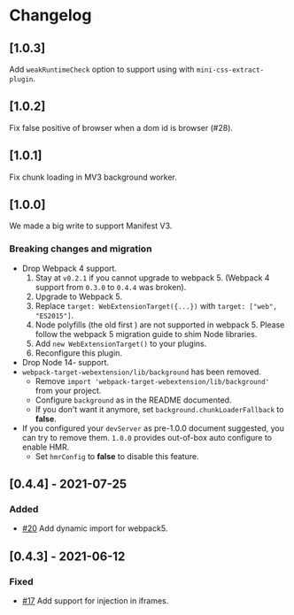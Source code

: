 # Changelog

## [1.0.3]

Add `weakRuntimeCheck` option to support using with `mini-css-extract-plugin`.

## [1.0.2]

Fix false positive of browser when a dom id is browser (#28).

## [1.0.1]

Fix chunk loading in MV3 background worker.

## [1.0.0]

We made a big write to support Manifest V3.

### Breaking changes and migration

- Drop Webpack 4 support.
  1. Stay at `v0.2.1` if you cannot upgrade to webpack 5.
     (Webpack 4 support from `0.3.0` to `0.4.4` was broken).
  1. Upgrade to Webpack 5.
  1. Replace `target: WebExtensionTarget({...})` with `target: ["web", "ES2015"]`.
  1. Node polyfills (the old first ) are not supported in webpack 5.
     Please follow the webpack 5 migration guide to shim Node libraries.
  1. Add `new WebExtensionTarget()` to your plugins.
  1. Reconfigure this plugin.
- Drop Node 14- support.
- `webpack-target-webextension/lib/background` has been removed.
  - Remove `import 'webpack-target-webextension/lib/background'` from your project.
  - Configure `background` as in the README documented.
  - If you don't want it anymore, set `background.chunkLoaderFallback` to **false**.
- If you configured your `devServer` as pre-1.0.0 document suggested,
  you can try to remove them. `1.0.0` provides out-of-box auto configure to enable HMR.
  - Set `hmrConfig` to **false** to disable this feature.

## [0.4.4] - 2021-07-25

### Added

- [#20](https://github.com/crimx/webpack-target-webextension/pull/20) Add dynamic import for webpack5.

## [0.4.3] - 2021-06-12

### Fixed

- [#17](https://github.com/crimx/webpack-target-webextension/pull/17) Add support for injection in iframes.
